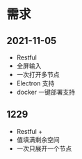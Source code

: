 
# 需求

## 2021-11-05
- Restful
- 全屏输入
- 一次打开多节点
- Electron 支持
- docker 一键部署支持

## 1229
- Restful +
- 值填满剩余空间
- 一次只展开一个节点
